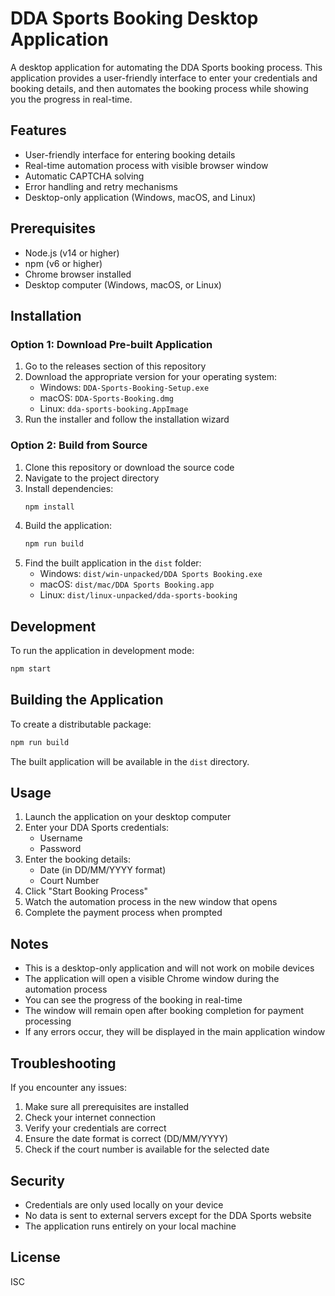 # DDA Sports Booking Desktop Application

A desktop application for automating the DDA Sports booking process. This application provides a user-friendly interface to enter your credentials and booking details, and then automates the booking process while showing you the progress in real-time.

## Features

- User-friendly interface for entering booking details
- Real-time automation process with visible browser window
- Automatic CAPTCHA solving
- Error handling and retry mechanisms
- Desktop-only application (Windows, macOS, and Linux)

## Prerequisites

- Node.js (v14 or higher)
- npm (v6 or higher)
- Chrome browser installed
- Desktop computer (Windows, macOS, or Linux)

## Installation

### Option 1: Download Pre-built Application

1. Go to the releases section of this repository
2. Download the appropriate version for your operating system:
   - Windows: `DDA-Sports-Booking-Setup.exe`
   - macOS: `DDA-Sports-Booking.dmg`
   - Linux: `dda-sports-booking.AppImage`
3. Run the installer and follow the installation wizard

### Option 2: Build from Source

1. Clone this repository or download the source code
2. Navigate to the project directory
3. Install dependencies:
   ```bash
   npm install
   ```
4. Build the application:
   ```bash
   npm run build
   ```
5. Find the built application in the `dist` folder:
   - Windows: `dist/win-unpacked/DDA Sports Booking.exe`
   - macOS: `dist/mac/DDA Sports Booking.app`
   - Linux: `dist/linux-unpacked/dda-sports-booking`

## Development

To run the application in development mode:

```bash
npm start
```

## Building the Application

To create a distributable package:

```bash
npm run build
```

The built application will be available in the `dist` directory.

## Usage

1. Launch the application on your desktop computer
2. Enter your DDA Sports credentials:
   - Username
   - Password
3. Enter the booking details:
   - Date (in DD/MM/YYYY format)
   - Court Number
4. Click "Start Booking Process"
5. Watch the automation process in the new window that opens
6. Complete the payment process when prompted

## Notes

- This is a desktop-only application and will not work on mobile devices
- The application will open a visible Chrome window during the automation process
- You can see the progress of the booking in real-time
- The window will remain open after booking completion for payment processing
- If any errors occur, they will be displayed in the main application window

## Troubleshooting

If you encounter any issues:

1. Make sure all prerequisites are installed
2. Check your internet connection
3. Verify your credentials are correct
4. Ensure the date format is correct (DD/MM/YYYY)
5. Check if the court number is available for the selected date

## Security

- Credentials are only used locally on your device
- No data is sent to external servers except for the DDA Sports website
- The application runs entirely on your local machine

## License

ISC
